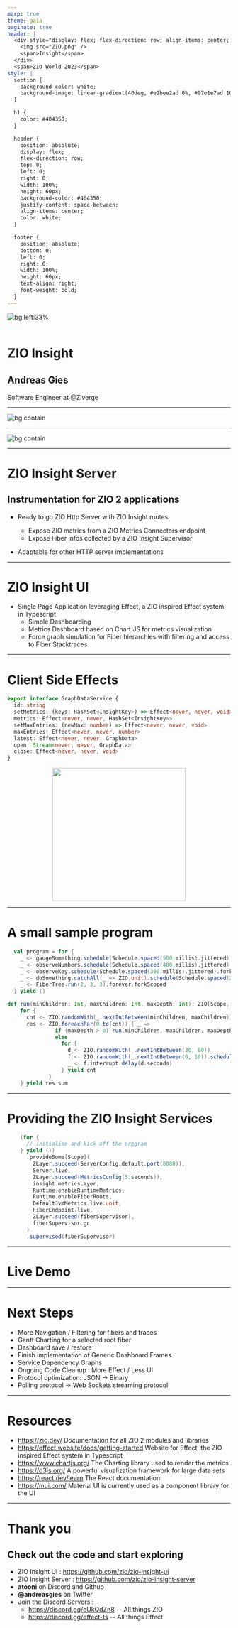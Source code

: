 ```yaml
---
marp: true
theme: gaia
paginate: true
header: |
  <div style="display: flex; flex-direction: row; align-items: center; flex-grow: 1">
    <img src="ZIO.png" />
    <span>Insight</span>
  </div>
  <span>ZIO World 2023</span>
style: |
  section {
    background-color: white;
    background-image: linear-gradient(40deg, #e2bee2ad 0%, #97e1e7ad 100%);
  }

  h1 { 
    color: #404350;
  }

  header {
    position: absolute;
    display: flex;
    flex-direction: row;
    top: 0;
    left: 0;
    right: 0; 
    width: 100%;
    height: 60px;
    background-color: #404350;
    justify-content: space-between;
    align-items: center;
    color: white;
  }

  footer {
    position: absolute;
    bottom: 0;
    left: 0;
    right: 0; 
    width: 100%;
    height: 60px;
    text-align: right;
    font-weight: bold;
  }
---
```


![bg left:33%](ZIOWorld.jpg)

<h1 style="margin-top: 2em">ZIO Insight</h1>

<h2 style="margin-top: 1.5em">Andreas Gies</h2>

Software Engineer at @Ziverge

---

![bg contain](Insight-2022.png)

---

![bg contain](Insight-2023.png)

---

# ZIO Insight Server 

## Instrumentation for ZIO 2 applications 
- Ready to go ZIO Http Server with ZIO Insight routes
  - Expose ZIO metrics from a ZIO Metrics Connectors endpoint
  - Expose Fiber infos collected by a ZIO Insight Supervisor

- Adaptable for other HTTP server implementations 

--- 

# ZIO Insight UI

- Single Page Application leveraging Effect, a ZIO inspired Effect system in Typescript
  - Simple Dashboarding
  - Metrics Dashboard based on Chart.JS for metrics visualization
  - Force graph simulation for Fiber hierarchies with filtering and access to Fiber Stacktraces

--- 

# Client Side Effects

```typescript
export interface GraphDataService {
  id: string
  setMetrics: (keys: HashSet<InsightKey>) => Effect<never, never, void>
  metrics: Effect<never, never, HashSet<InsightKey>>
  setMaxEntries: (newMax: number) => Effect<never, never, void>
  maxEntries: Effect<never, never, number>
  latest: Effect<never, never, GraphData>
  open: Stream<never, never, GraphData>
  close: Effect<never, never, void>
}
```

<p style="text-align:center">
  <img width="300px" src="effect_logo_name_black.svg" />
</p>

---

# A small sample program 

```scala
  val program = for {
    _ <- gaugeSomething.schedule(Schedule.spaced(500.millis).jittered).forkScoped
    _ <- observeNumbers.schedule(Schedule.spaced(400.millis).jittered).forkScoped
    _ <- observeKey.schedule(Schedule.spaced(300.millis).jittered).forkScoped
    _ <- doSomething.catchAll(_ => ZIO.unit).schedule(Schedule.spaced(200.millis).jittered).forkScoped
    _ <- FiberTree.run(2, 3, 3).forever.forkScoped
  } yield ()
```

```scala
def run(minChildren: Int, maxChildren: Int, maxDepth: Int): ZIO[Scope, Nothing, Int] =
    for {
      cnt <- ZIO.randomWith(_.nextIntBetween(minChildren, maxChildren))
      res <- ZIO.foreachPar(0.to(cnt)) { _ =>
               if (maxDepth > 0) run(minChildren, maxChildren, maxDepth - 1)
               else
                 for {
                   d <- ZIO.randomWith(_.nextIntBetween(30, 60))
                   f <- ZIO.randomWith(_.nextIntBetween(0, 10)).schedule(Schedule.spaced(200.millis)).forever.forkScoped
                   _ <- f.interrupt.delay(d.seconds)
                 } yield cnt
             }
    } yield res.sum
```
---

# Providing the ZIO Insight Services

```scala
    (for {
      // initialise and kick off the program
    } yield ())
      .provideSome[Scope](
        ZLayer.succeed(ServerConfig.default.port(8080)),
        Server.live,
        ZLayer.succeed(MetricsConfig(5.seconds)),
        insight.metricsLayer,
        Runtime.enableRuntimeMetrics,
        Runtime.enableFiberRoots,
        DefaultJvmMetrics.live.unit,
        FiberEndpoint.live,
        ZLayer.succeed(fiberSupervisor),                   
        fiberSupervisor.gc
      )
      .supervised(fiberSupervisor)
```

--- 

# Live Demo 

--- 

# Next Steps

- More Navigation / Filtering for fibers and traces
- Gantt Charting for a selected root fiber 
- Dashboard save / restore 
- Finish implementation of Generic Dashboard Frames
- Service Dependency Graphs 
- Ongoing Code Cleanup : More Effect / Less UI 
- Protocol optimization: JSON -> Binary
- Polling protocol -> Web Sockets streaming protocol  

---

# Resources

- https://zio.dev/
  Documentation for all ZIO 2 modules and libraries
- https://effect.website/docs/getting-started 
  Website for Effect, the ZIO inspired Effect system in Typescript
- https://www.chartjs.org/
  The Charting library used to render the metrics
- https://d3js.org/
  A powerful visualization framework for large data sets
- https://react.dev/learn
  The React documentation 
- https://mui.com/
  Material UI is currently used as a component library for the UI

---

# Thank you 

## Check out the code and start exploring 
- ZIO Insight UI :  https://github.com/zio/zio-insight-ui
- ZIO Insight Server : https://github.com/zio/zio-insight-server
- __atooni__ on Discord and Github 
- __@andreasgies__ on Twitter
- Join the Discord Servers : 
  - https://discord.gg/cUkQdZn8 -- All things ZIO
  - https://discord.gg/effect-ts -- All things Effect 
